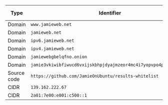 | Type | Identifier | Max. Severity | In Scope |
|------|------------|---------------|----------|
| Domain | `www.jamieweb.net` | Critical | Yes |
| Domain | `jamieweb.net` | Critical | Yes |
| Domain | `ipv6.jamieweb.net` | Critical | Yes |
| Domain | `ipv4.jamieweb.net` | Critical | Yes |
| Domain | `jamiewebgbelqfno.onion` | Critical | Yes |
| Domain | `jamie3vkiwibfiwucd6vxijskbhpjdyajmzeor4mc4i7yopvpo4p7cyd.onion` | Critical | Yes |
| Source code | `https://github.com/JamieOnUbuntu/results-whitelist` | Critical | Yes |
| CIDR | `139.162.222.67` | Critical | Yes |
| CIDR | `2a01:7e00:e001:c500::1` | Critical | Yes |
